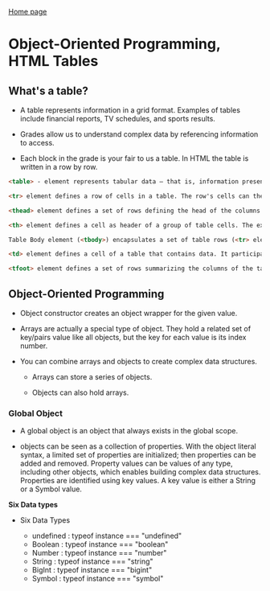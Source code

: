 [Home page](https://cfjalos.github.io/code201-reading-notes/)

# Object-Oriented Programming, HTML Tables # 

## What's a table? ##

* A table represents information in a grid format. Examples of tables include financial reports, TV schedules, and sports results.

* Grades allow us to understand complex data by referencing information to access.

* Each block in the grade is your fair to us a table. In HTML the table is written in a row by row.

```html
<table> - element represents tabular data — that is, information presented in a two-dimensional table comprised of rows and columns of cells containing data.

<tr> element defines a row of cells in a table. The row's cells can then be established using a mix of <td> (data cell) and <th> (header cell) elements.

<thead> element defines a set of rows defining the head of the columns of the table.

<th> element defines a cell as header of a group of table cells. The exact nature of this group is defined by the scope and headers attributes.

Table Body element (<tbody>) encapsulates a set of table rows (<tr> elements), indicating that they comprise the body of the table (<table>).

<td> element defines a cell of a table that contains data. It participates in the table model.

<tfoot> element defines a set of rows summarizing the columns of the table.
```


## Object-Oriented Programming ##

* Object constructor creates an object wrapper for the given value.

* Arrays are actually a special type of object. They hold a related set of key/pairs value like all objects, but the key for each value is its index number.

* You can combine arrays and objects to create complex data structures.

  * Arrays can store a series of objects.

  * Objects can also hold arrays.

### Global Object ##

* A global object is an object that always exists in the global scope.

* objects can be seen as a collection of properties. With the object literal syntax, a limited set of properties are initialized; then properties can be added and removed. Property values can be values of any type, including other objects, which enables building complex data structures. Properties are identified using key values. A key value is either a String or a Symbol value.

**Six Data types**

* Six Data Types 

  * undefined : typeof instance === "undefined"
  * Boolean : typeof instance === "boolean"
  * Number : typeof instance === "number"
  * String : typeof instance === "string"
  * BigInt : typeof instance === "bigint"
  * Symbol : typeof instance === "symbol"